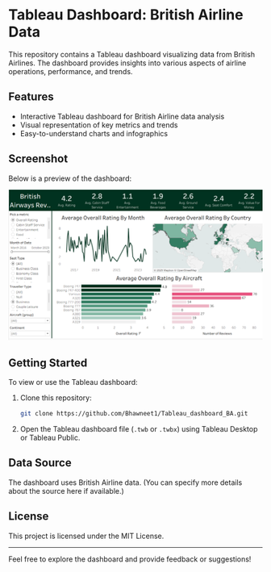 # Tableau Dashboard: British Airline Data

This repository contains a Tableau dashboard visualizing data from British Airlines. The dashboard provides insights into various aspects of airline operations, performance, and trends.

## Features

- Interactive Tableau dashboard for British Airline data analysis
- Visual representation of key metrics and trends
- Easy-to-understand charts and infographics

## Screenshot

Below is a preview of the dashboard:

![Dashboard Screenshot](pic1.png)

## Getting Started

To view or use the Tableau dashboard:

1. Clone this repository:
   ```bash
   git clone https://github.com/Bhawneet1/Tableau_dashboard_BA.git
   ```
2. Open the Tableau dashboard file (`.twb` or `.twbx`) using Tableau Desktop or Tableau Public.

## Data Source

The dashboard uses British Airline data. (You can specify more details about the source here if available.)

## License

This project is licensed under the MIT License.

---

Feel free to explore the dashboard and provide feedback or suggestions!
